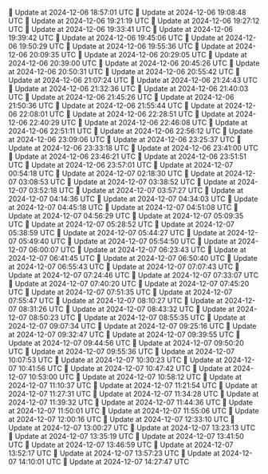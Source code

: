 🔄 Update at 2024-12-06 18:57:01 UTC
🔄 Update at 2024-12-06 19:08:48 UTC
🔄 Update at 2024-12-06 19:21:19 UTC
🔄 Update at 2024-12-06 19:27:12 UTC
🔄 Update at 2024-12-06 19:33:41 UTC
🔄 Update at 2024-12-06 19:39:42 UTC
🔄 Update at 2024-12-06 19:45:06 UTC
🔄 Update at 2024-12-06 19:50:29 UTC
🔄 Update at 2024-12-06 19:55:36 UTC
🔄 Update at 2024-12-06 20:09:35 UTC
🔄 Update at 2024-12-06 20:29:05 UTC
🔄 Update at 2024-12-06 20:39:00 UTC
🔄 Update at 2024-12-06 20:45:26 UTC
🔄 Update at 2024-12-06 20:50:31 UTC
🔄 Update at 2024-12-06 20:55:42 UTC
🔄 Update at 2024-12-06 21:07:24 UTC
🔄 Update at 2024-12-06 21:24:43 UTC
🔄 Update at 2024-12-06 21:32:36 UTC
🔄 Update at 2024-12-06 21:40:03 UTC
🔄 Update at 2024-12-06 21:45:26 UTC
🔄 Update at 2024-12-06 21:50:36 UTC
🔄 Update at 2024-12-06 21:55:44 UTC
🔄 Update at 2024-12-06 22:08:01 UTC
🔄 Update at 2024-12-06 22:28:51 UTC
🔄 Update at 2024-12-06 22:40:29 UTC
🔄 Update at 2024-12-06 22:46:08 UTC
🔄 Update at 2024-12-06 22:51:11 UTC
🔄 Update at 2024-12-06 22:56:12 UTC
🔄 Update at 2024-12-06 23:09:06 UTC
🔄 Update at 2024-12-06 23:25:37 UTC
🔄 Update at 2024-12-06 23:33:18 UTC
🔄 Update at 2024-12-06 23:41:00 UTC
🔄 Update at 2024-12-06 23:46:21 UTC
🔄 Update at 2024-12-06 23:51:51 UTC
🔄 Update at 2024-12-06 23:57:01 UTC
🔄 Update at 2024-12-07 00:54:18 UTC
🔄 Update at 2024-12-07 02:18:30 UTC
🔄 Update at 2024-12-07 03:08:53 UTC
🔄 Update at 2024-12-07 03:38:52 UTC
🔄 Update at 2024-12-07 03:52:18 UTC
🔄 Update at 2024-12-07 03:57:27 UTC
🔄 Update at 2024-12-07 04:14:36 UTC
🔄 Update at 2024-12-07 04:34:03 UTC
🔄 Update at 2024-12-07 04:45:18 UTC
🔄 Update at 2024-12-07 04:51:08 UTC
🔄 Update at 2024-12-07 04:56:29 UTC
🔄 Update at 2024-12-07 05:09:35 UTC
🔄 Update at 2024-12-07 05:28:52 UTC
🔄 Update at 2024-12-07 05:38:59 UTC
🔄 Update at 2024-12-07 05:44:27 UTC
🔄 Update at 2024-12-07 05:49:40 UTC
🔄 Update at 2024-12-07 05:54:50 UTC
🔄 Update at 2024-12-07 06:00:07 UTC
🔄 Update at 2024-12-07 06:23:43 UTC
🔄 Update at 2024-12-07 06:41:45 UTC
🔄 Update at 2024-12-07 06:50:40 UTC
🔄 Update at 2024-12-07 06:55:43 UTC
🔄 Update at 2024-12-07 07:07:43 UTC
🔄 Update at 2024-12-07 07:24:46 UTC
🔄 Update at 2024-12-07 07:33:07 UTC
🔄 Update at 2024-12-07 07:40:20 UTC
🔄 Update at 2024-12-07 07:45:20 UTC
🔄 Update at 2024-12-07 07:51:35 UTC
🔄 Update at 2024-12-07 07:55:47 UTC
🔄 Update at 2024-12-07 08:10:27 UTC
🔄 Update at 2024-12-07 08:31:26 UTC
🔄 Update at 2024-12-07 08:43:32 UTC
🔄 Update at 2024-12-07 08:50:23 UTC
🔄 Update at 2024-12-07 08:55:35 UTC
🔄 Update at 2024-12-07 09:07:34 UTC
🔄 Update at 2024-12-07 09:25:16 UTC
🔄 Update at 2024-12-07 09:32:47 UTC
🔄 Update at 2024-12-07 09:39:55 UTC
🔄 Update at 2024-12-07 09:44:56 UTC
🔄 Update at 2024-12-07 09:50:20 UTC
🔄 Update at 2024-12-07 09:55:36 UTC
🔄 Update at 2024-12-07 10:07:53 UTC
🔄 Update at 2024-12-07 10:30:23 UTC
🔄 Update at 2024-12-07 10:41:56 UTC
🔄 Update at 2024-12-07 10:47:42 UTC
🔄 Update at 2024-12-07 10:53:00 UTC
🔄 Update at 2024-12-07 10:58:12 UTC
🔄 Update at 2024-12-07 11:10:37 UTC
🔄 Update at 2024-12-07 11:21:54 UTC
🔄 Update at 2024-12-07 11:27:31 UTC
🔄 Update at 2024-12-07 11:34:28 UTC
🔄 Update at 2024-12-07 11:39:32 UTC
🔄 Update at 2024-12-07 11:44:36 UTC
🔄 Update at 2024-12-07 11:50:01 UTC
🔄 Update at 2024-12-07 11:55:06 UTC
🔄 Update at 2024-12-07 12:00:16 UTC
🔄 Update at 2024-12-07 12:33:10 UTC
🔄 Update at 2024-12-07 13:00:27 UTC
🔄 Update at 2024-12-07 13:23:13 UTC
🔄 Update at 2024-12-07 13:35:19 UTC
🔄 Update at 2024-12-07 13:41:50 UTC
🔄 Update at 2024-12-07 13:46:59 UTC
🔄 Update at 2024-12-07 13:52:17 UTC
🔄 Update at 2024-12-07 13:57:23 UTC
🔄 Update at 2024-12-07 14:10:01 UTC
🔄 Update at 2024-12-07 14:27:47 UTC
